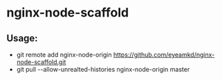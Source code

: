 # nginx-node-scaffold 

## Usage:
- git remote add nginx-node-origin https://github.com/eyeamkd/nginx-node-scaffold.git  
- git pull --allow-unrealted-histories nginx-node-origin master
